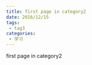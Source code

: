 ```yaml
---
title: first page in category2
date: 2016/12/15
tags:
 - tag3
categories:
 - 学习
---
```


first page in category2